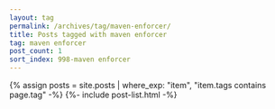 ```yaml
---
layout: tag
permalink: /archives/tag/maven-enforcer/
title: Posts tagged with maven enforcer
tag: maven enforcer
post_count: 1
sort_index: 998-maven enforcer
---
```

{% assign posts = site.posts | where_exp: "item", "item.tags contains page.tag" -%}
{%- include post-list.html -%}
